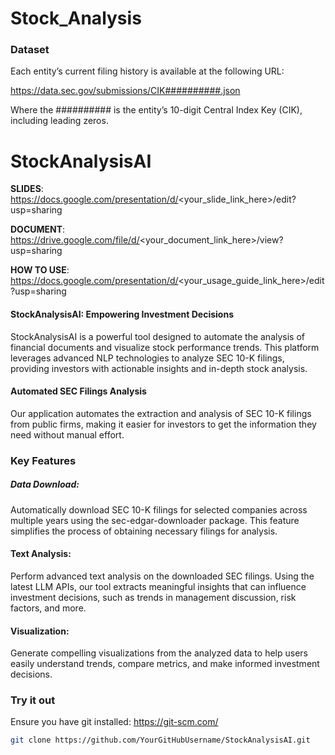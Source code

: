 # Stock_Analysis

### Dataset
Each entity’s current filing history is available at the following URL:

https://data.sec.gov/submissions/CIK##########.json

Where the ########## is the entity’s 10-digit Central Index Key (CIK), including leading zeros.


# StockAnalysisAI

__SLIDES__: https://docs.google.com/presentation/d/<your_slide_link_here>/edit?usp=sharing

__DOCUMENT__: https://drive.google.com/file/d/<your_document_link_here>/view?usp=sharing

__HOW TO USE__: https://docs.google.com/presentation/d/<your_usage_guide_link_here>/edit?usp=sharing

#### StockAnalysisAI: Empowering Investment Decisions

StockAnalysisAI is a powerful tool designed to automate the analysis of financial documents and visualize stock performance trends. This platform leverages advanced NLP technologies to analyze SEC 10-K filings, providing investors with actionable insights and in-depth stock analysis.

#### Automated SEC Filings Analysis

Our application automates the extraction and analysis of SEC 10-K filings from public firms, making it easier for investors to get the information they need without manual effort.

### Key Features

##### Data Download:

Automatically download SEC 10-K filings for selected companies across multiple years using the sec-edgar-downloader package. This feature simplifies the process of obtaining necessary filings for analysis.

#### Text Analysis:

Perform advanced text analysis on the downloaded SEC filings. Using the latest LLM APIs, our tool extracts meaningful insights that can influence investment decisions, such as trends in management discussion, risk factors, and more.

#### Visualization:

Generate compelling visualizations from the analyzed data to help users easily understand trends, compare metrics, and make informed investment decisions.

### Try it out

Ensure you have git installed: https://git-scm.com/

```bash
git clone https://github.com/YourGitHubUsername/StockAnalysisAI.git
